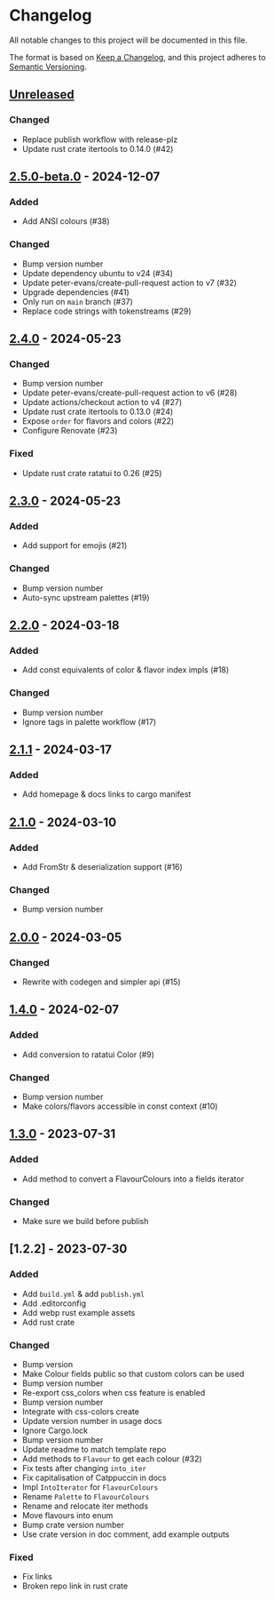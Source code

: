# Changelog

All notable changes to this project will be documented in this file.

The format is based on [Keep a Changelog](https://keepachangelog.com/en/1.0.0/),
and this project adheres to [Semantic Versioning](https://semver.org/spec/v2.0.0.html).

## [Unreleased]

### Changed

- Replace publish workflow with release-plz
- Update rust crate itertools to 0.14.0 (#42)

## [2.5.0-beta.0] - 2024-12-07

### Added

- Add ANSI colours (#38)

### Changed

- Bump version number
- Update dependency ubuntu to v24 (#34)
- Update peter-evans/create-pull-request action to v7 (#32)
- Upgrade dependencies (#41)
- Only run on `main` branch (#37)
- Replace code strings with tokenstreams (#29)

## [2.4.0] - 2024-05-23

### Changed

- Bump version number
- Update peter-evans/create-pull-request action to v6 (#28)
- Update actions/checkout action to v4 (#27)
- Update rust crate itertools to 0.13.0 (#24)
- Expose `order` for flavors and colors (#22)
- Configure Renovate (#23)

### Fixed

- Update rust crate ratatui to 0.26 (#25)

## [2.3.0] - 2024-05-23

### Added

- Add support for emojis (#21)

### Changed

- Bump version number
- Auto-sync upstream palettes (#19)

## [2.2.0] - 2024-03-18

### Added

- Add const equivalents of color & flavor index impls (#18)

### Changed

- Bump version number
- Ignore tags in palette workflow (#17)

## [2.1.1] - 2024-03-17

### Added

- Add homepage & docs links to cargo manifest

## [2.1.0] - 2024-03-10

### Added

- Add FromStr & deserialization support (#16)

### Changed

- Bump version number

## [2.0.0] - 2024-03-05

### Changed

- Rewrite with codegen and simpler api (#15)

## [1.4.0] - 2024-02-07

### Added

- Add conversion to ratatui Color (#9)

### Changed

- Bump version number
- Make colors/flavors accessible in const context (#10)

## [1.3.0] - 2023-07-31

### Added

- Add method to convert a FlavourColours into a fields iterator

### Changed

- Make sure we build before publish

## [1.2.2] - 2023-07-30

### Added

- Add `build.yml` & add `publish.yml`
- Add .editorconfig
- Add webp rust example assets
- Add rust crate

### Changed

- Bump version
- Make Colour fields public so that custom colors can be used
- Bump version number
- Re-export css_colors when css feature is enabled
- Bump version number
- Integrate with css-colors create
- Update version number in usage docs
- Ignore Cargo.lock
- Bump version number
- Update readme to match template repo
- Add methods to `Flavour` to get each colour (#32)
- Fix tests after changing `into_iter`
- Fix capitalisation of Catppuccin in docs
- Impl `IntoIterator` for `FlavourColours`
- Rename `Palette` to `FlavourColours`
- Rename and relocate iter methods
- Move flavours into enum
- Bump crate version number
- Use crate version in doc comment, add example outputs

### Fixed

- Fix links
- Broken repo link in rust crate

[unreleased]: https://github.com/catppuccin/rust/compare/v2.5.0-beta.0..HEAD
[2.5.0-beta.0]: https://github.com/catppuccin/rust/compare/v2.4.0..v2.5.0-beta.0
[2.4.0]: https://github.com/catppuccin/rust/compare/v2.3.0..v2.4.0
[2.3.0]: https://github.com/catppuccin/rust/compare/v2.2.0..v2.3.0
[2.2.0]: https://github.com/catppuccin/rust/compare/v2.1.1..v2.2.0
[2.1.1]: https://github.com/catppuccin/rust/compare/v2.1.0..v2.1.1
[2.1.0]: https://github.com/catppuccin/rust/compare/v2.0.0..v2.1.0
[2.0.0]: https://github.com/catppuccin/rust/compare/v1.4.0..v2.0.0
[1.4.0]: https://github.com/catppuccin/rust/compare/v1.3.0..v1.4.0
[1.3.0]: https://github.com/catppuccin/rust/compare/v1.2.2..v1.3.0

<!-- generated by git-cliff -->
